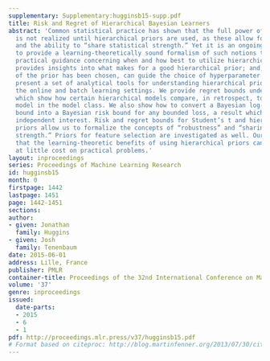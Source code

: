 ```yaml
---
supplementary: Supplementary:hugginsb15-supp.pdf
title: Risk and Regret of Hierarchical Bayesian Learners
abstract: 'Common statistical practice has shown that the full power of Bayesian methods
  is not realized until hierarchical priors are used, as these allow for greater “robustness”
  and the ability to “share statistical strength.” Yet it is an ongoing challenge
  to provide a learning-theoretically sound formalism of such notions that: offers
  practical guidance concerning when and how best to utilize hierarchical models;
  provides insights into what makes for a good hierarchical prior; and, when the form
  of the prior has been chosen, can guide the choice of hyperparameter settings. We
  present a set of analytical tools for understanding hierarchical priors in both
  the online and batch learning settings. We provide regret bounds under log-loss,
  which show how certain hierarchical models compare, in retrospect, to the best single
  model in the model class. We also show how to convert a Bayesian log-loss regret
  bound into a Bayesian risk bound for any bounded loss, a result which may be of
  independent interest. Risk and regret bounds for Student’s t and hierarchical Gaussian
  priors allow us to formalize the concepts of “robustness” and “sharing statistical
  strength.” Priors for feature selection are investigated as well. Our results suggest
  that the learning-theoretic benefits of using hierarchical priors can often come
  at little cost on practical problems.'
layout: inproceedings
series: Proceedings of Machine Learning Research
id: hugginsb15
month: 0
firstpage: 1442
lastpage: 1451
page: 1442-1451
sections: 
author:
- given: Jonathan
  family: Huggins
- given: Josh
  family: Tenenbaum
date: 2015-06-01
address: Lille, France
publisher: PMLR
container-title: Proceedings of the 32nd International Conference on Machine Learning
volume: '37'
genre: inproceedings
issued:
  date-parts:
  - 2015
  - 6
  - 1
pdf: http://proceedings.mlr.press/v37/hugginsb15.pdf
# Format based on citeproc: http://blog.martinfenner.org/2013/07/30/citeproc-yaml-for-bibliographies/
---
```

